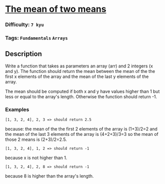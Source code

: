 # [The mean of two means](https://www.codewars.com/kata/583df40bf30065fa9900010c)

### Difficulty: `7 kyu`

### Tags: `Fundamentals` `Arrays`

## Description

Write a function that takes as parameters an array (arr) and 2 integers (x and y). The function should return the mean between the mean of the the first x elements of the array and the mean of the last y elements of the array.

The mean should be computed if both x and y have values higher than 1 but less or equal to the array's length. Otherwise the function should return -1.

### Examples

```
[1, 3, 2, 4], 2, 3 => should return 2.5
```

because: the mean of the the first 2 elements of the array is (1+3)/2=2 and the mean of the last 3 elements of the array is (4+2+3)/3=3 so the mean of those 2 means is (2+3)/2=2.5.

```
[1, 3, 2, 4], 1, 2 => should return -1
```

because x is not higher than 1.

```
[1, 3, 2, 4], 2, 8 => should return -1
```

because 8 is higher than the array's length.

